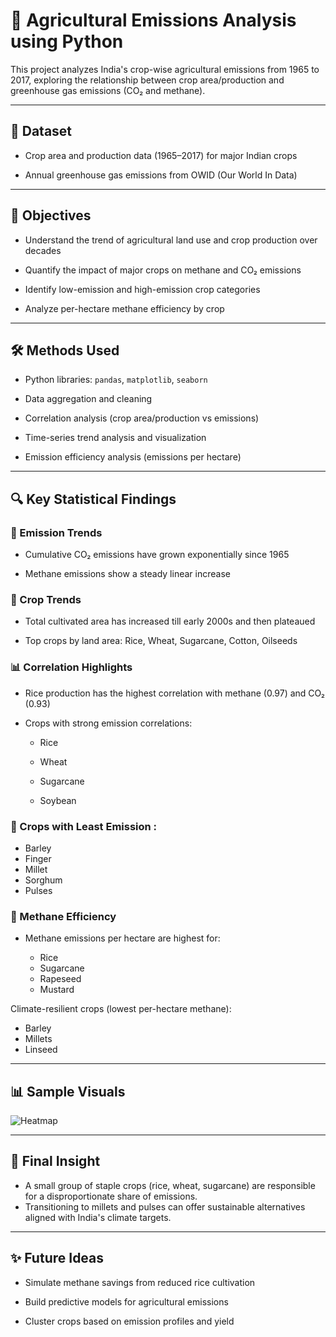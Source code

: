 # 🌾 Agricultural Emissions Analysis using Python

This project analyzes India's crop-wise agricultural emissions from 1965 to 2017, exploring the relationship between crop area/production and greenhouse gas emissions (CO₂ and methane).

---

## 📂 Dataset

- Crop area and production data (1965–2017) for major Indian crops

- Annual greenhouse gas emissions from OWID (Our World In Data)

---

## 🎯 Objectives

- Understand the trend of agricultural land use and crop production over decades

- Quantify the impact of major crops on methane and CO₂ emissions

- Identify low-emission and high-emission crop categories

- Analyze per-hectare methane efficiency by crop

---

## 🛠️ Methods Used

- Python libraries: `pandas`, `matplotlib`, `seaborn`

- Data aggregation and cleaning

- Correlation analysis (crop area/production vs emissions)

- Time-series trend analysis and visualization

- Emission efficiency analysis (emissions per hectare)

---

## 🔍 Key Statistical Findings



### 🌿 Emission Trends

- Cumulative CO₂ emissions have grown exponentially since 1965

- Methane emissions show a steady linear increase

### 📘 Crop Trends

- Total cultivated area has increased till early 2000s and then plateaued

- Top crops by land area: Rice, Wheat, Sugarcane, Cotton, Oilseeds

### 📊 Correlation Highlights

- Rice production has the highest correlation with methane (0.97) and CO₂ (0.93)

- Crops with strong emission correlations:
  - Rice 

  - Wheat

  - Sugarcane

  - Soybean

###  🌾 Crops with Least Emission :

  - Barley
  - Finger
  - Millet
  - Sorghum
  - Pulses

### 🧮 Methane Efficiency

- Methane emissions per hectare are highest for:

  - Rice
  - Sugarcane
  - Rapeseed
  - Mustard

Climate-resilient crops (lowest per-hectare methane):

  - Barley
  - Millets
  - Linseed

---

## 📊 Sample Visuals

![Heatmap](‎correlation_production_heatmap.png)



---

## 🧠 Final Insight

- A small group of staple crops (rice, wheat, sugarcane) are responsible for a disproportionate share of emissions. 
- Transitioning to millets and pulses can offer sustainable alternatives aligned with India's climate targets.

---

## ✨ Future Ideas

- Simulate methane savings from reduced rice cultivation

- Build predictive models for agricultural emissions

- Cluster crops based on emission profiles and yield

